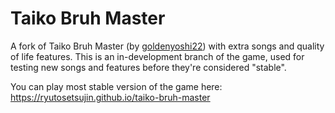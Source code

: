 # Taiko Bruh Master
A fork of Taiko Bruh Master (by [goldenyoshi22](https://github.com/goldenyoshi22)) with extra songs and quality of life features.
This is an in-development branch of the game, used for testing new songs and features before they're considered "stable".

You can play most stable version of the game here: https://ryutosetsujin.github.io/taiko-bruh-master

